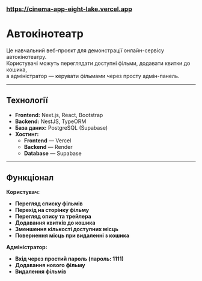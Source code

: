 ### https://cinema-app-eight-lake.vercel.app

# Автокінотеатр

Це навчальний веб-проєкт для демонстрації онлайн-сервісу автокінотеатру.  
Користувачі можуть переглядати доступні фільми, додавати квитки до кошика,  
а адміністратор — керувати фільмами через просту адмін-панель.

---

## Технології

- **Frontend:** Next.js, React, Bootstrap
- **Backend:** NestJS, TypeORM
- **База даних:** PostgreSQL (Supabase)
- **Хостинг:**
  - **Frontend** — Vercel
  - **Backend** — Render
  - **Database** — Supabase

---

## Функціонал

**Користувач:**
- **Перегляд списку фільмів**
- **Перехід на сторінку фільму**
- **Перегляд опису та трейлера**
- **Додавання квитків до кошика**
- **Зменшення кількості доступних місць**
- **Повернення місць при видаленні з кошика**

**Адміністратор:**
- **Вхід через простий пароль (пароль: 1111)**
- **Додавання нового фільму**
- **Видалення фільмів**



